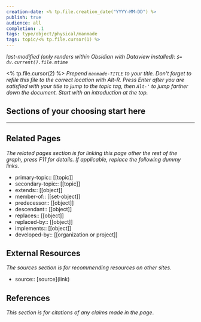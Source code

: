 ```yaml
---
creation-date: <% tp.file.creation_date("YYYY-MM-DD") %>
publish: true
audience: all
completion: .1
tags: type/object/physical/manmade
tags: topic/<% tp.file.cursor(1) %>
---
```

*last-modified (only renders within Obsidian with Dataview installed): `$= dv.current().file.mtime`*

<% tp.file.cursor(2) %> *Prepend `manmade-TITLE` to your title. Don't forget to refile this file to the correct location with Alt-R.*
*Press Enter after you are satisfied with your title to jump to the topic tag, then `Alt-'` to jump farther down the document. Start with an introduction at the top.*

## Sections of your choosing start here

---
## Related Pages
*The related pages section is for linking this page other the rest of the graph, press F11 for details. If applicable, replace the following dummy links.*
- primary-topic:: \[\[topic\]\]
- secondary-topic:: \[\[topic\]\]
- extends:: \[\[object\]\]
- member-of:: \[\[set-object\]\]
- predecessor:: \[\[object\]\]
- descendant:: \[\[object\]\]
- replaces:: \[\[object\]\]
- replaced-by:: \[\[object\]\]
- implements:: \[\[object\]\]
- developed-by:: \[\[organization or project\]\] 

## External Resources
*The sources section is for recommending resources on other sites*.
- source:: \[source\](link)

## References
*This section is for citations of any claims made in the page*.